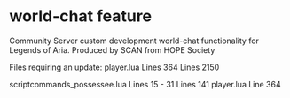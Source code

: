 # world-chat feature
Community Server custom development world-chat functionality for Legends of Aria.
Produced by SCAN from HOPE Society


Files requiring an update:
player.lua
Lines 364
Lines 2150

scriptcommands_possessee.lua
Lines 15 - 31
Lines 141
player.lua
Line 364
